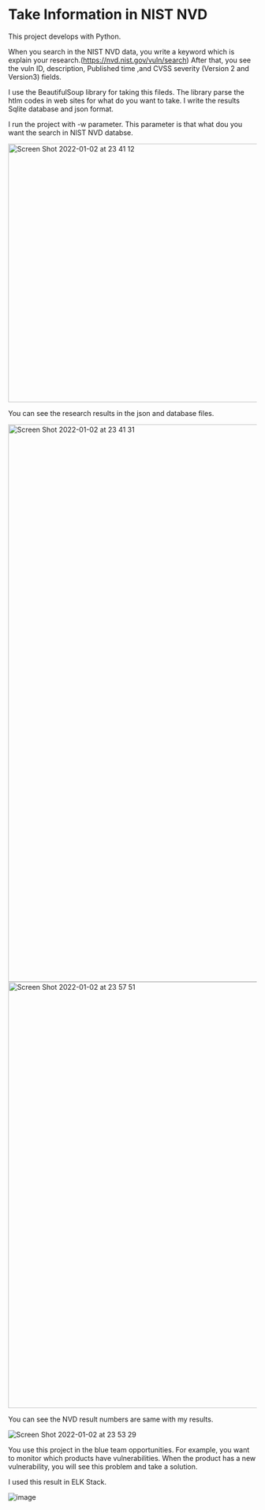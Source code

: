 # Take Information in NIST NVD

This project develops with Python.

When you search in the NIST NVD data, you write a keyword which is explain your research.(https://nvd.nist.gov/vuln/search) After that, you see the vuln ID, description, Published time ,and CVSS severity (Version 2 and Version3) fields. 

I use the BeautifulSoup library for taking this fileds. The library parse the htlm codes in web sites for what do you want to take.
I write the results Sqlite database and json format.

I run the project with -w parameter. This parameter is that what dou you want the search in NIST NVD databse.

<img width="524" alt="Screen Shot 2022-01-02 at 23 41 12" src="https://user-images.githubusercontent.com/47140243/147889009-ee4110bc-1856-4ef4-82b5-eded85e7a9e4.png">

You can see the research results in the json and database files. 

<img width="1130" alt="Screen Shot 2022-01-02 at 23 41 31" src="https://user-images.githubusercontent.com/47140243/147889071-521b6952-7213-4a33-8ce8-8149ef6d6c74.png">

<img width="864" alt="Screen Shot 2022-01-02 at 23 57 51" src="https://user-images.githubusercontent.com/47140243/147889292-71d1cd8f-2f40-49e4-bcb4-3808cbab511d.png">


You can see the NVD result numbers are same with my results.

![Screen Shot 2022-01-02 at 23 53 29](https://user-images.githubusercontent.com/47140243/147889205-ef5847c5-ccf2-4615-a67b-6ffadd3d9184.png)

You use this project in the blue team opportunities. For example, you want to monitor which products have vulnerabilities. When the product has a new vulnerability, you will see this problem and take a solution. 

I used this result in ELK Stack.

![image](https://user-images.githubusercontent.com/47140243/147889405-519c4f28-58e9-454a-aa69-828f719f0bd3.png)

